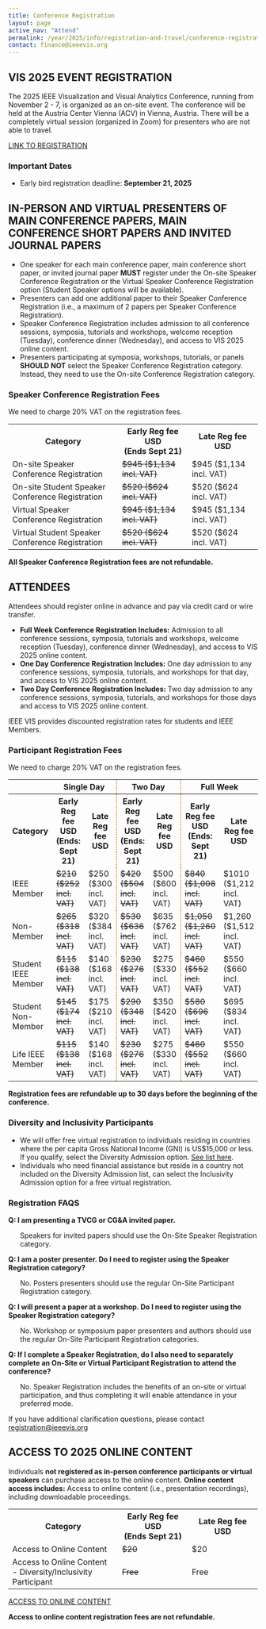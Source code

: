 ```yaml
---
title: Conference Registration
layout: page
active_nav: "Attend"
permalink: /year/2025/info/registration-and-travel/conference-registration
contact: finance@ieeevis.org
---
```


## VIS 2025 EVENT REGISTRATION

The 2025 IEEE Visualization and Visual Analytics Conference, running from November 2 - 7, is organized as an on-site event.
The conference will be held at the Austria Center Vienna (ACV) in Vienna, Austria.
There will be a completely virtual session (organized in Zoom) for presenters who are not able to travel.

<a class="button" href="https://cvent.me/YkREVy" target="_blank"> LINK TO REGISTRATION </a>


### Important Dates
<ul>
<li>Early bird registration deadline: <strong>September 21, 2025</strong></li>
</ul>


<!-- ---------------------------------------------------------------------------------- -->

## IN-PERSON AND VIRTUAL PRESENTERS OF MAIN CONFERENCE PAPERS, MAIN CONFERENCE SHORT PAPERS AND INVITED JOURNAL PAPERS
<ul>
<li>One speaker for each main conference paper, main conference short paper, or invited journal paper <b>MUST</b> register under the On-site Speaker Conference Registration or the Virtual Speaker Conference Registration option (Student Speaker options will be available).</li>
<li>Presenters can add one additional paper to their Speaker Conference Registration (i.e., a maximum of 2 papers per Speaker Conference Registration).</li>
<li>Speaker Conference Registration includes admission to all conference sessions, symposia, tutorials and workshops, welcome reception (Tuesday), conference dinner (Wednesday), and access to VIS 2025 online content.</li>
<li>Presenters participating at symposia, workshops, tutorials, or panels <b>SHOULD NOT</b> select the Speaker Conference Registration category. Instead, they need to use the On-site Conference Registration category.</li>
</ul>


### Speaker Conference Registration Fees

We need to charge 20% VAT on the registration fees.

<table>
<tr>
    <th>Category</th>
    <th style="width: 28%">Early Reg fee USD<br />(Ends Sept 21)</th>
    <th style="width: 28%">Late Reg fee USD </th>
</tr>
<tr>
    <td>On-site Speaker Conference Registration</td>
    <td><s>$945 ($1,134 incl. VAT)</s></td>
    <td>$945 ($1,134 incl. VAT)</td>
</tr>
<tr>
    <td>On-site Student Speaker Conference Registration</td>
    <td><s>$520 ($624 incl. VAT)</s></td>
    <td>$520 ($624 incl. VAT)</td>
</tr>
<tr>
    <td>Virtual Speaker Conference Registration</td>
    <td><s>$945 ($1,134 incl. VAT)</s></td>
    <td>$945 ($1,134 incl. VAT)</td>
</tr>
<tr>
    <td>Virtual Student Speaker Conference Registration</td>
    <td><s>$520 ($624 incl. VAT)</s></td>
    <td>$520 ($624 incl. VAT)</td>
</tr>
</table>

**All Speaker Conference Registration fees are not refundable.**


<!-- ---------------------------------------------------------------------------------- -->

## ATTENDEES

Attendees should register online in advance and pay via credit card or wire transfer.
<ul>
  <li><b>Full Week Conference Registration Includes:</b> Admission to all conference sessions, symposia, tutorials and workshops, welcome reception (Tuesday), conference dinner (Wednesday), and access to VIS 2025 online content.</li>
  <li><b>One Day Conference Registration Includes:</b> One day admission to any conference sessions, symposia, tutorials, and workshops for that day, and access to VIS 2025 online content.</li>
  <li><b>Two Day Conference Registration Includes:</b> Two day admission to any conference sessions, symposia, tutorials, and workshops for those days and access to VIS 2025 online content.</li>
</ul>
IEEE VIS provides discounted registration rates for students and IEEE Members.


### Participant Registration Fees

We need to charge 20% VAT on the registration fees.

<table>
  <tr>
    <th></th>
    <th colspan=2 style="text-align:center; border-right: 1px dashed #a46314;">Single Day</th>
    <th colspan=2 style="text-align:center; border-right: 1px dashed #a46314;">Two Day</th>
    <th colspan=2 style="text-align:center">Full Week</th>
  </tr>
  <tr>
    <th>Category</th>
    <th>Early Reg fee USD<br>(Ends: Sept 21)</th>
    <th style="border-right: 1px dashed #a46314;">Late Reg fee USD</th>
    <th>Early Reg fee USD<br>(Ends: Sept 21)</th>
    <th style="border-right: 1px dashed #a46314;">Late Reg fee USD</th>
    <th>Early Reg fee USD<br>(Ends: Sept 21)</th>
    <th>Late Reg fee USD</th>
  </tr>
<tr>
    <td>IEEE Member</td>
    <td><s>$210 ($252 incl. VAT)</s></td>
    <td style="border-right: 1px dashed #a46314;">$250 ($300 incl. VAT)</td>
    <td><s>$420 ($504 incl. VAT)</s></td>
    <td style="border-right: 1px dashed #a46314;">$500 ($600 incl. VAT)</td>
    <td><s>$840 ($1,008 incl. VAT)</s></td>
    <td>$1010 ($1,212 incl. VAT)</td>
</tr>
<tr>
    <td>Non-Member</td>
    <td><s>$265 ($318 incl. VAT)</s></td>
    <td style="border-right: 1px dashed #a46314;">$320 ($384 incl. VAT)</td>
    <td><s>$530 ($636 incl. VAT)</s></td>
    <td style="border-right: 1px dashed #a46314;">$635 ($762 incl. VAT)</td>
    <td><s>$1,050 ($1,260 incl. VAT)</s></td>
    <td>$1,260 ($1,512 incl. VAT)</td>
</tr>
<tr>
    <td>Student IEEE Member</td>
    <td><s>$115 ($138 incl. VAT)</s></td>
    <td style="border-right: 1px dashed #a46314;">$140 ($168 incl. VAT)</td>
    <td><s>$230 ($276 incl. VAT)</s></td>
    <td style="border-right: 1px dashed #a46314;">$275 ($330 incl. VAT)</td>
    <td><s>$460 ($552 incl. VAT)</s></td>
    <td>$550 ($660 incl. VAT)</td>
</tr>
<tr>
    <td>Student Non-Member</td>
    <td><s>$145 ($174 incl. VAT)</s></td>
    <td style="border-right: 1px dashed #a46314;">$175 ($210 incl. VAT)</td>
    <td><s>$290 ($348 incl. VAT)</s></td>
    <td style="border-right: 1px dashed #a46314;">$350 ($420 incl. VAT)</td>
    <td><s>$580 ($696 incl. VAT)</s></td>
    <td>$695 ($834 incl. VAT)</td>
</tr>
<tr>
    <td>Life IEEE Member</td>
    <td><s>$115 ($138 incl. VAT)</s></td>
    <td style="border-right: 1px dashed #a46314;">$140 ($168 incl. VAT)</td>
    <td><s>$230 ($276 incl. VAT)</s></td>
    <td style="border-right: 1px dashed #a46314;">$275 ($330 incl. VAT)</td>
    <td><s>$460 ($552 incl. VAT)</s></td>
    <td>$550 ($660 incl. VAT)</td>
</tr>
</table>

**Registration fees are refundable up to 30 days before the beginning of the conference.**


### Diversity and Inclusivity Participants

<ul>
<li>We will offer free virtual registration to individuals residing in countries where the per capita Gross National Income (GNI) is US$15,000 or less.  If you qualify, select the Diversity Admission option. <a href="https://www.ieee.org/membership/join/emember-countries.html">See list here</a>.</li>
<li>Individuals who need financial assistance but reside in a country not included on the Diversity Admission list, can select the Inclusivity Admission option for a free virtual registration.</li>
</ul>


### Registration FAQS

**Q: I am presenting a TVCG or CG&A invited paper.**

<ul>
Speakers for invited papers should use the On-Site Speaker Registration category.
</ul>

**Q: I am a poster presenter. Do I need to register using the Speaker Registration category?**

<ul>
No. Posters presenters should use the regular On-Site Participant Registration category. 
</ul>

**Q: I will present a paper at a workshop. Do I need to register using the Speaker Registration category?**

<ul>
No. Workshop or symposium paper presenters and authors should use the regular On-Site Participant Registration categories. 
</ul>

**Q: If I complete a Speaker Registration, do I also need to separately complete an On-Site or Virtual Participant Registration to attend the conference?**

<ul>
No. Speaker Registration includes the benefits of an on-site or virtual participation, and thus completing it will enable attendance in your preferred mode.
</ul>

If you have additional clarification questions, please contact <a href="mailto:registration@ieeevis.org"> registration@ieeevis.org</a>


<!-- ---------------------------------------------------------------------------------- -->

## ACCESS TO 2025 ONLINE CONTENT

Individuals <b>not registered as in-person conference participants or virtual speakers</b> can purchase access to the online content.
<b>Online content access includes:</b> Access to online content (i.e., presentation recordings), including downloadable proceedings.

<table>
<tr>
    <th>Category</th>
    <th style="width: 28%">Early Reg fee USD<br />(Ends Sept 21)</th>
    <th style="width: 28%">Late Reg fee USD </th>
</tr>
<tr>
    <td>Access to Online Content</td>
    <td><s>$20</s></td>
    <td>$20</td>
</tr>
<tr>
    <td>Access to Online Content - Diversity/Inclusivity Participant</td>
    <td><s>Free</s></td>
    <td>Free</td>
</tr>
</table>

<a class="button" href="https://www.eventbrite.com/e/2025-ieee-vis-access-to-online-content-tickets-1461995049549" target="_blank"> ACCESS TO ONLINE CONTENT </a>

**Access to online content registration fees are not refundable.**